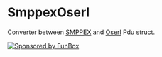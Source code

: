 # SmppexOserl

Converter between [SMPPEX](https://hexdocs.pm/smppex/) and [Oserl](https://github.com/iamaleksey/oserl) Pdu struct.

[![Sponsored by FunBox](https://funbox.ru/badges/sponsored_by_funbox_centered.svg)](https://funbox.ru)

